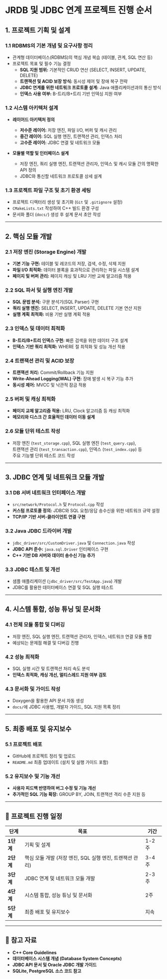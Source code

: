 # **JRDB 및 JDBC 연계 프로젝트 진행 순서**

## **1. 프로젝트 기획 및 설계**

### **1.1 RDBMS의 기본 개념 및 요구사항 정리**

- 관계형 데이터베이스(RDBMS)의 핵심 개념 복습 (테이블, 관계, SQL 연산 등)
- 프로젝트 목표 및 필수 기능 결정  
  - **SQL 지원 범위:** 기본적인 CRUD 연산 (SELECT, INSERT, UPDATE, DELETE)  
  - **트랜잭션 및 ACID 보장 방식:** 동시성 제어 및 장애 복구 전략  
  - **JDBC 연계를 위한 네트워크 프로토콜 설계:** Java 애플리케이션과의 통신 방식  
  - **인덱스 사용 여부:** B-트리/B+트리 기반 인덱싱 지원 여부  

### **1.2 시스템 아키텍처 설계**

- **레이어드 아키텍처 정의**
  - **저수준 레이어:** 저장 엔진, 파일 I/O, 버퍼 및 캐시 관리  
  - **중간 레이어:** SQL 실행 엔진, 트랜잭션 관리, 인덱스 처리  
  - **고수준 레이어:** JDBC 연결 및 네트워크 모듈  

- **모듈별 역할 및 인터페이스 설계**
  - 저장 엔진, 쿼리 실행 엔진, 트랜잭션 관리자, 인덱스 및 캐시 모듈 간의 명확한 API 정의  
  - JDBC와 통신할 네트워크 프로토콜 상세 설계  

### **1.3 프로젝트 파일 구조 및 초기 환경 세팅**

- 프로젝트 디렉터리 생성 및 초기화 (`Git` 및 `.gitignore` 설정)
- `CMakeLists.txt` 작성하여 C++ 빌드 환경 구성
- 문서화 폴더 (`docs/`) 생성 후 설계 문서 초안 작성

---

## **2. 핵심 모듈 개발**

### **2.1 저장 엔진 (Storage Engine) 개발**

- **기본 기능 구현:** 테이블 및 레코드의 저장, 검색, 수정, 삭제 지원  
- **파일 I/O 최적화:** 데이터 블록을 효과적으로 관리하는 파일 시스템 설계  
- **페이지 및 버퍼 관리:** 페이지 캐싱 및 LRU 기반 교체 알고리즘 적용  

### **2.2 SQL 파서 및 실행 엔진 개발**

- **SQL 문법 분석:** 구문 분석기(SQL Parser) 구현  
- **쿼리 실행 엔진:** SELECT, INSERT, UPDATE, DELETE 기본 연산 지원  
- **실행 계획 최적화:** 비용 기반 실행 계획 적용  

### **2.3 인덱스 및 데이터 최적화**

- **B-트리/B+트리 인덱스 구현:** 빠른 검색을 위한 데이터 구조 설계  
- **인덱스 기반 쿼리 최적화:** WHERE 절 최적화 및 성능 개선 적용  

### **2.4 트랜잭션 관리 및 ACID 보장**

- **트랜잭션 처리:** Commit/Rollback 기능 지원  
- **Write-Ahead Logging(WAL) 구현:** 장애 발생 시 복구 기능 추가  
- **동시성 제어:** MVCC 및 낙관적 잠금 적용  

### **2.5 버퍼 및 캐싱 최적화**

- **페이지 교체 알고리즘 적용:** LRU, Clock 알고리즘 등 캐싱 최적화  
- **메모리와 디스크 간 효율적인 데이터 이동 설계**  

### **2.6 모듈 단위 테스트 작성**

- 저장 엔진 (`test_storage.cpp`), SQL 실행 엔진 (`test_query.cpp`),  
  트랜잭션 관리 (`test_transaction.cpp`), 인덱스 (`test_index.cpp`) 등  
  주요 기능별 단위 테스트 코드 작성  

---

## **3. JDBC 연계 및 네트워크 모듈 개발**

### **3.1 DB 서버 네트워크 인터페이스 개발**

- `src/network/Protocol.h` 및 `Protocol.cpp` 작성  
- **커스텀 프로토콜 정의:** JDBC와 SQL 요청/응답 송수신을 위한 네트워크 규약 설정  
- **TCP/IP 기반 서버-클라이언트 연결 구현**  

### **3.2 Java JDBC 드라이버 개발**

- `jdbc_driver/src/CustomDriver.java` 및 `Connection.java` 작성  
- **JDBC API 준수:** `java.sql.Driver` 인터페이스 구현  
- **C++ 기반 DB 서버와 데이터 송수신 기능 추가**  

### **3.3 JDBC 테스트 및 개선**

- 샘플 애플리케이션 (`jdbc_driver/src/TestApp.java`) 개발  
- JDBC를 활용한 데이터베이스 연결 및 SQL 실행 테스트  

---

## **4. 시스템 통합, 성능 튜닝 및 문서화**

### **4.1 전체 모듈 통합 및 디버깅**

- 저장 엔진, SQL 실행 엔진, 트랜잭션 관리자, 인덱스, 네트워크 연결 모듈 통합  
- 예상되는 문제점 해결 및 디버깅 진행  

### **4.2 성능 최적화**

- SQL 실행 시간 및 트랜잭션 처리 속도 분석  
- **인덱스 최적화, 캐싱 개선, 멀티스레드 지원 여부 검토**  

### **4.3 문서화 및 가이드 작성**

- Doxygen을 활용한 API 문서 자동 생성  
- `docs/`에 JDBC 사용법, 개발자 가이드, SQL 지원 목록 정리  

---

## **5. 최종 배포 및 유지보수**

### **5.1 프로젝트 배포**

- GitHub에 프로젝트 정리 및 업로드  
- `README.md` 최종 업데이트 (설치 및 실행 가이드 포함)  

### **5.2 유지보수 및 기능 개선**

- **사용자 피드백 반영하여 버그 수정 및 기능 개선**  
- **추가적인 SQL 기능 확장:** GROUP BY, JOIN, 트랜잭션 격리 수준 지원 등  

---

## **📌 프로젝트 진행 일정**

| 단계 | 목표 | 기간 |
|------|----------------------------|-------|
| **1단계** | 기획 및 설계 | 1-2주 |
| **2단계** | 핵심 모듈 개발 (저장 엔진, SQL 실행 엔진, 트랜잭션 관리) | 3-4주 |
| **3단계** | JDBC 연계 및 네트워크 모듈 개발 | 2-3주 |
| **4단계** | 시스템 통합, 성능 튜닝 및 문서화 | 2주 |
| **5단계** | 최종 배포 및 유지보수 | 지속 |

---

## **📌 참고 자료**

- **C++ Core Guidelines**
- **데이터베이스 시스템 개념 (Database System Concepts)**
- **JDBC API 문서 및 Oracle JDBC 개발 가이드**
- **SQLite, PostgreSQL 소스 코드 참고**  
